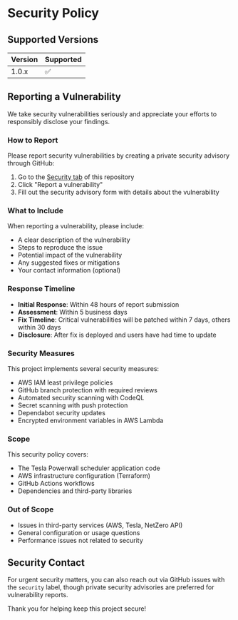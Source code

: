 # Security Policy

## Supported Versions

| Version | Supported          |
| ------- | ------------------ |
| 1.0.x   | ✅ |

## Reporting a Vulnerability

We take security vulnerabilities seriously and appreciate your efforts to responsibly disclose your findings.

### How to Report

Please report security vulnerabilities by creating a private security advisory through GitHub:

1. Go to the [Security tab](https://github.com/vyas0189/powerwall/security) of this repository
2. Click "Report a vulnerability"
3. Fill out the security advisory form with details about the vulnerability

### What to Include

When reporting a vulnerability, please include:

- A clear description of the vulnerability
- Steps to reproduce the issue
- Potential impact of the vulnerability
- Any suggested fixes or mitigations
- Your contact information (optional)

### Response Timeline

- **Initial Response**: Within 48 hours of report submission
- **Assessment**: Within 5 business days
- **Fix Timeline**: Critical vulnerabilities will be patched within 7 days, others within 30 days
- **Disclosure**: After fix is deployed and users have had time to update

### Security Measures

This project implements several security measures:

- AWS IAM least privilege policies
- GitHub branch protection with required reviews
- Automated security scanning with CodeQL
- Secret scanning with push protection
- Dependabot security updates
- Encrypted environment variables in AWS Lambda

### Scope

This security policy covers:

- The Tesla Powerwall scheduler application code
- AWS infrastructure configuration (Terraform)
- GitHub Actions workflows
- Dependencies and third-party libraries

### Out of Scope

- Issues in third-party services (AWS, Tesla, NetZero API)
- General configuration or usage questions
- Performance issues not related to security

## Security Contact

For urgent security matters, you can also reach out via GitHub issues with the `security` label, though private security advisories are preferred for vulnerability reports.

Thank you for helping keep this project secure!